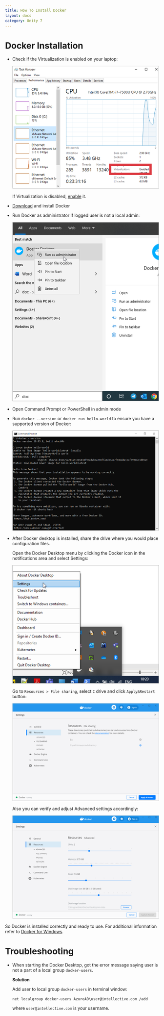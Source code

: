 ```yaml
---
title: How To Install Docker
layout: docs
category: Unity 7
---
```

# Docker Installation 

- Check if the Virtualization is enabled on your laptop: 

	![virtualization-enabled](images/how-to-install-docker/how-to-install-docker-1.png) 
	
	If Virtualization is disabled, [enable](https://mashtips.com/enable-virtualization-windows-10/) it.  

- [Download](https://hub.docker.com/editions/community/docker-ce-desktop-windows/) and install Docker 
- Run Docker as administrator if logged user is not a local admin: 
	
	![run-docker-as-admin](images/how-to-install-docker/how-to-install-docker-2.png) 

- Open Command Prompt or PowerShell in admin mode 
- Run `docker --version` or `docker run hello-world` to ensure you have a supported version of Docker: 
	
	![cmd-docker-helloworld](images/how-to-install-docker/how-to-install-docker-3.png) 

- After Docker desktop is installed, share the drive where you would place configuration files. 
	
	Open the Docker Desktop menu by clicking the Docker icon in the notifications area and select Settings: 
	
	![docker-settings-select](images/how-to-install-docker/how-to-install-docker-4.png) 
	
	Go to `Resources > File sharing`, select `C` drive and click `Apply&Restart` button: 
	
	![docker-settings](images/how-to-install-docker/how-to-install-docker-5.png) 
	
	Also you can verify and adjust Advanced settings accordingly: 
	
	![docker-settings-advanced](images/how-to-install-docker/how-to-install-docker-6.png) 
	
So Docker is installed correctly and ready to use. 
For additional information refer to [Docker for Windows](https://docs.docker.com/docker-for-windows/). 
	
# Troubleshooting 

- When starting the Docker Desktop, got the error message saying user is not a part of a local group `docker-users`. 
	
	**Solution** 
	
	Add user to local group `docker-users` in terminal window:  

	`net localgroup docker-users AzureAD\user@intellective.com /add` 

	where `user@intellective.com` is your username. 
